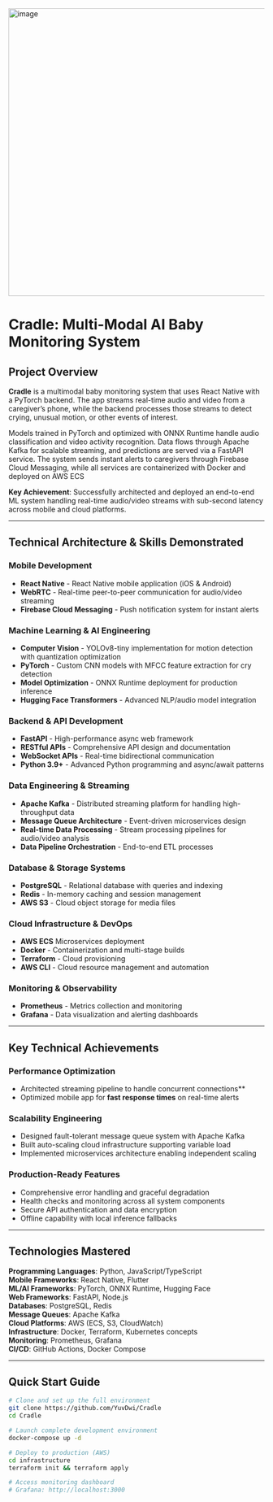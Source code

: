 <img width="919" height="566" alt="image" src="https://github.com/user-attachments/assets/41a97d77-66a9-4d5e-a407-441675b652fb" />


# Cradle: Multi-Modal AI Baby Monitoring System

## **Project Overview**

**Cradle** is a multimodal baby monitoring system that uses React Native with a PyTorch backend. The app streams real-time audio and video from a caregiver’s phone, while the backend processes those streams to detect crying, unusual motion, or other events of interest. 

Models trained in PyTorch and optimized with ONNX Runtime handle audio classification and video activity recognition. Data flows through Apache Kafka for scalable streaming, and predictions are served via a FastAPI service. The system sends instant alerts to caregivers through Firebase Cloud Messaging, while all services are containerized with Docker and deployed on AWS ECS

**Key Achievement**: Successfully architected and deployed an end-to-end ML system handling real-time audio/video streams with sub-second latency across mobile and cloud platforms.

---

##  **Technical Architecture & Skills Demonstrated**

### **Mobile Development**
- **React Native** - React Native mobile application (iOS & Android)
- **WebRTC** - Real-time peer-to-peer communication for audio/video streaming
- **Firebase Cloud Messaging** - Push notification system for instant alerts

### **Machine Learning & AI Engineering**
- **Computer Vision** - YOLOv8-tiny implementation for motion detection with quantization optimization
- **PyTorch** - Custom CNN models with MFCC feature extraction for cry detection
- **Model Optimization** - ONNX Runtime deployment for production inference
- **Hugging Face Transformers** - Advanced NLP/audio model integration

### **Backend & API Development**
- **FastAPI** - High-performance async web framework
- **RESTful APIs** - Comprehensive API design and documentation
- **WebSocket APIs** - Real-time bidirectional communication
- **Python 3.9+** - Advanced Python programming and async/await patterns

### **Data Engineering & Streaming**
- **Apache Kafka** - Distributed streaming platform for handling high-throughput data
- **Message Queue Architecture** - Event-driven microservices design
- **Real-time Data Processing** - Stream processing pipelines for audio/video analysis
- **Data Pipeline Orchestration** - End-to-end ETL processes

### **Database & Storage Systems**
- **PostgreSQL** - Relational database with queries and indexing
- **Redis** - In-memory caching and session management
- **AWS S3** - Cloud object storage for media files

### **Cloud Infrastructure & DevOps**
- **AWS ECS** Microservices deployment
- **Docker** - Containerization and multi-stage builds
- **Terraform** - Cloud provisioning
- **AWS CLI** - Cloud resource management and automation

### **Monitoring & Observability**
- **Prometheus** - Metrics collection and monitoring
- **Grafana** - Data visualization and alerting dashboards

---

## **Key Technical Achievements**

### **Performance Optimization**
- Architected streaming pipeline to handle concurrent connections**
- Optimized mobile app for **fast response times** on real-time alerts

### **Scalability Engineering**
- Designed fault-tolerant message queue system with Apache Kafka
- Built auto-scaling cloud infrastructure supporting variable load
- Implemented microservices architecture enabling independent scaling

### **Production-Ready Features**
- Comprehensive error handling and graceful degradation
- Health checks and monitoring across all system components
- Secure API authentication and data encryption
- Offline capability with local inference fallbacks

---

##  **Technologies Mastered**

**Programming Languages**: Python, JavaScript/TypeScript  
**Mobile Frameworks**: React Native, Flutter  
**ML/AI Frameworks**: PyTorch, ONNX Runtime, Hugging Face  
**Web Frameworks**: FastAPI, Node.js  
**Databases**: PostgreSQL, Redis  
**Message Queues**: Apache Kafka  
**Cloud Platforms**: AWS (ECS, S3, CloudWatch)  
**Infrastructure**: Docker, Terraform, Kubernetes concepts  
**Monitoring**: Prometheus, Grafana  
**CI/CD**: GitHub Actions, Docker Compose  

---

##  **Quick Start Guide**

```bash
# Clone and set up the full environment
git clone https://github.com/YuvDwi/Cradle
cd Cradle

# Launch complete development environment
docker-compose up -d

# Deploy to production (AWS)
cd infrastructure
terraform init && terraform apply

# Access monitoring dashboard
# Grafana: http://localhost:3000
```

